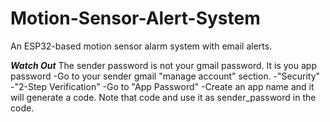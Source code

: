 # Motion-Sensor-Alert-System
An ESP32-based motion sensor alarm system with email alerts.

***Watch Out***
The sender password is not your gmail password. It is you app password
-Go to your sender gmail "manage account" section.
-"Security"
-"2-Step Verification"
-Go to "App Password"
-Create an app name and it will generate a code. Note that code and use it as sender_password in the code.
